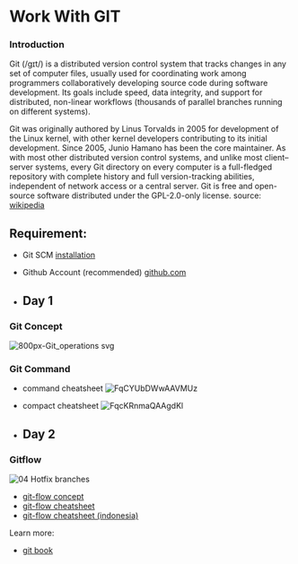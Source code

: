 # Work With GIT

### Introduction

Git (/ɡɪt/) is a distributed version control system that tracks changes in any set of computer files, usually used for coordinating work among programmers collaboratively developing source code during software development. Its goals include speed, data integrity, and support for distributed, non-linear workflows (thousands of parallel branches running on different systems).

Git was originally authored by Linus Torvalds in 2005 for development of the Linux kernel, with other kernel developers contributing to its initial development. Since 2005, Junio Hamano has been the core maintainer. As with most other distributed version control systems, and unlike most client–server systems, every Git directory on every computer is a full-fledged repository with complete history and full version-tracking abilities, independent of network access or a central server. Git is free and open-source software distributed under the GPL-2.0-only license.
source: [wikipedia](https://en.wikipedia.org/wiki/Git)


## Requirement:
- Git SCM [installation](https://git-scm.com/downloads)
- Github Account (recommended) [github.com](//github.com/signup)

- ## Day 1

### Git Concept
![800px-Git_operations svg](https://user-images.githubusercontent.com/52684582/223333879-aa01e177-5349-4f9b-b2cb-1dec90065f40.png)

### Git Command
- command cheatsheet
![FqCYUbDWwAAVMUz](https://user-images.githubusercontent.com/52684582/223345802-7d655b80-cec8-421c-bcd8-ee530d95654f.jpg)
- compact cheatsheet
![FqcKRnmaQAAgdKl](https://user-images.githubusercontent.com/52684582/223393661-f9df4ae6-dccf-48b6-b3da-556f9b083220.jpg)


- ## Day 2

### Gitflow

![04 Hotfix branches](https://user-images.githubusercontent.com/52684582/223350132-056efb8c-870e-42b0-85a8-d000ac8fd400.svg)

- [git-flow concept](https://www.atlassian.com/git/tutorials/comparing-workflows/gitflow-workflow)
- [git-flow cheatsheet](https://danielkummer.github.io/git-flow-cheatsheet/index.html)
- [git-flow cheatsheet (indonesia)](https://danielkummer.github.io/git-flow-cheatsheet/index.id_ID.html)

Learn more: 
- [git book](https://git-scm.com/book/en/v2)
